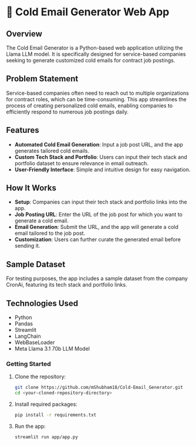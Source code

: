 # 📧 Cold Email Generator Web App

## Overview
The Cold Email Generator is a Python-based web application utilizing the Llama LLM model. It is specifically designed for service-based companies seeking to generate customized cold emails for contract job postings.

## Problem Statement
Service-based companies often need to reach out to multiple organizations for contract roles, which can be time-consuming. This app streamlines the process of creating personalized cold emails, enabling companies to efficiently respond to numerous job postings daily.

## Features

- **Automated Cold Email Generation**: Input a job post URL, and the app generates tailored cold emails.
- **Custom Tech Stack and Portfolio**: Users can input their tech stack and portfolio dataset to ensure relevance in email outreach.
- **User-Friendly Interface**: Simple and intuitive design for easy navigation.

## How It Works

- **Setup**: Companies can input their tech stack and portfolio links into the app.
- **Job Posting URL**: Enter the URL of the job post for which you want to generate a cold email.
- **Email Generation**: Submit the URL, and the app will generate a cold email tailored to the job post.
- **Customization**: Users can further curate the generated email before sending it.

## Sample Dataset
For testing purposes, the app includes a sample dataset from the company CronAi, featuring its tech stack and portfolio links.

## Technologies Used
- Python
- Pandas
- Streamlit
- LangChain
- WebBaseLoader
- Meta Llama 3.1 70b LLM Model

### Getting Started

1. Clone the repository:
    ```bash
    git clone https://github.com/mShubham18/Cold-Email_Generator.git
    cd <your-cloned-repository-directory>
    ```
2. Install required packages:
    ```bash
    pip install -r requirements.txt
    ```
3. Run the app:
    ```bash
    streamlit run app/app.py
    ```